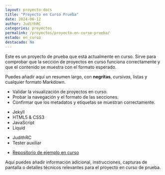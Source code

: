 ```yaml
---
layout: proyecto-docs
title: "Proyecto en Curso Prueba"
date: 2024-06-12
author: JudithRC
categories: proyectos
permalink: /proyectos/proyecto-en-curso-prueba/
estado: en_curso
destacado: No
---
```

<!-- resumen -->
Este es un proyecto de prueba que está actualmente en curso. Sirve para comprobar que la sección de proyectos en curso funciona correctamente y que el contenido se muestra con el formato esperado.

Puedes añadir aquí un resumen largo, con **negritas**, _cursivas_, listas y cualquier formato Markdown.

<!-- objetivos -->
- Validar la visualización de proyectos en curso.
- Probar la navegación y el formato de las secciones.
- Confirmar que los metadatos y etiquetas se muestran correctamente.

<!-- tecnologias -->
- Jekyll
- HTML5 & CSS3
- JavaScript
- Liquid

<!-- equipo -->
- JudithRC
- Tester auxiliar

<!-- enlaces -->
- [Repositorio de ejemplo en curso](https://github.com/ejemplo/proyecto-en-curso-prueba)

<!-- contenido-extra -->
Aquí puedes añadir información adicional, instrucciones, capturas de pantalla o detalles técnicos relevantes para el proyecto en curso de prueba.
